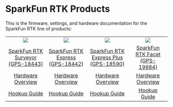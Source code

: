 # SparkFun RTK Products

This is the firmware, settings, and hardware documentation for the SparkFun RTK line of products:

<table class="table table-hover table-striped table-bordered">
  <tr align="center">
   <td><a href="https://www.sparkfun.com/products/18443"><img src="https://cdn.sparkfun.com//assets/parts/1/6/4/0/1/17369-SparkFun_RTK_Surveyor-14.jpg"></a></td>
   <td><a href="https://www.sparkfun.com/products/18442"><img src="https://cdn.sparkfun.com//assets/parts/1/7/2/4/1/18019-SparkFun_RTK_Express-09.jpg"></a></td>
   <td><a href="https://www.sparkfun.com/products/18590"><img src="https://cdn.sparkfun.com//assets/parts/1/8/0/7/5/18590-SparkFun_RTK_Express_Plus-04.jpg"></a></td>
   <td><a href="https://www.sparkfun.com/products/19984"><img src="https://cdn.sparkfun.com//assets/parts/1/8/6/3/0/RTK_Facet_Photos-01.jpg"></a></td>
  </tr>
  <tr align="center">
    <td><a href="https://www.sparkfun.com/products/18443">SparkFun RTK Surveyor (GPS-18443)</a></td>
    <td><a href="https://www.sparkfun.com/products/18442">SparkFun RTK Express (GPS-18442)</a></td>
    <td><a href="https://www.sparkfun.com/products/18590">SparkFun RTK Express Plus (GPS-18590)</a></td>
    <td><a href="https://www.sparkfun.com/products/19984">SparkFun RTK Facet (GPS-19984)</a></td>
  </tr>
  <tr align="center">
    <td><a href="https://sparkfun.github.io/SparkFun_RTK_Firmware/hardware_rtk_surveyor/">Hardware Overview</a></td>
    <td><a href="https://sparkfun.github.io/SparkFun_RTK_Firmware/hardware_rtk_express/">Hardware Overview</a></td>
    <td><a href="https://sparkfun.github.io/SparkFun_RTK_Firmware/hardware_rtk_express/">Hardware Overview</a></td>
    <td><a href="https://sparkfun.github.io/SparkFun_RTK_Firmware/hardware_rtk_facet/">Hardware Overview</a></td>
  </tr>
  <tr align="center">
    <td><a href="https://learn.sparkfun.com/tutorials/sparkfun-rtk-surveyor-hookup-guide">Hookup Guide</a></td>
    <td><a href="https://learn.sparkfun.com/tutorials/sparkfun-rtk-express-hookup-guide">Hookup Guide</a></td>
    <td><a href="https://learn.sparkfun.com/tutorials/sparkfun-rtk-express-hookup-guide">Hookup Guide</a></td>
    <td><a href="https://learn.sparkfun.com/tutorials/sparkfun-rtk-facet-hookup-guide">Hookup Guide</a></td>
  </tr>
</table>

